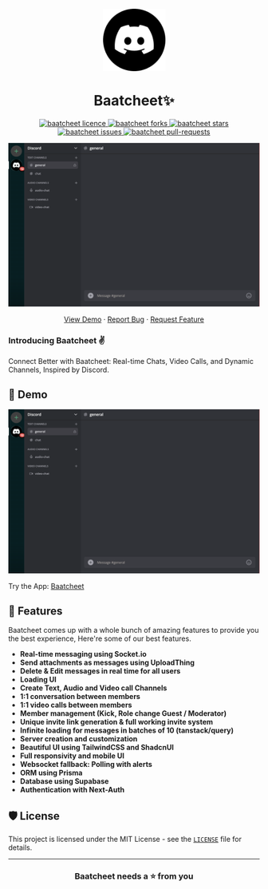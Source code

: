 <p align="center">
  <a href="https://baatcheet.vercel.app/">
    <img alt="baatcheet" src="public/logo.png" width="125" />
  </a>
</p>
<h1 align="center">Baatcheet✨️</h1>

<p align="center">
<a href="https://github.com/Devansh-365/baatcheet/blob/master/LICENSE" target="blank">
<img src="https://img.shields.io/github/license/Devansh-365/baatcheet?style=flat-square" alt="baatcheet licence" />
</a>
<a href="https://github.com/Devansh-365/baatcheet/fork" target="blank">
<img src="https://img.shields.io/github/forks/Devansh-365/baatcheet?style=flat-square" alt="baatcheet forks"/>
</a>
<a href="https://github.com/Devansh-365/baatcheet/stargazers" target="blank">
<img src="https://img.shields.io/github/stars/Devansh-365/baatcheet?style=flat-square" alt="baatcheet stars"/>
</a>
<a href="https://github.com/Devansh-365/baatcheet/issues" target="blank">
<img src="https://img.shields.io/github/issues/Devansh-365/baatcheet?style=flat-square" alt="baatcheet issues"/>
</a>
<a href="https://github.com/Devansh-365/baatcheet/pulls" target="blank">
<img src="https://img.shields.io/github/issues-pr/Devansh-365/baatcheet?style=flat-square" alt="baatcheet pull-requests"/>
</a>
</p>

<p align="center"><img src="public/sc.png" alt="baatcheet sc" width="550" /></p>

<p align="center">
    <a href="https://baatcheet.vercel.app/" target="blank">View Demo</a>
    ·
    <a href="https://github.com/Devansh-365/baatcheet/issues/new/choose">Report Bug</a>
    ·
    <a href="https://github.com/Devansh-365/baatcheet/issues/new/choose">Request Feature</a>
</p>

### Introducing Baatcheet ✌️

Connect Better with Baatcheet: Real-time Chats, Video Calls, and Dynamic Channels, Inspired by Discord.

## 🚀 Demo

<a href="https://baatcheet.vercel.app/" target="blank">
<img src="public/sc.png" />
</a>

Try the App: [Baatcheet](https://baatcheet.vercel.app/)

## 🧐 Features

Baatcheet comes up with a whole bunch of amazing features to provide you the best experience, Here're some of our best features.

- **Real-time messaging using Socket.io**
- **Send attachments as messages using UploadThing**
- **Delete & Edit messages in real time for all users**
- **Loading UI**
- **Create Text, Audio and Video call Channels**
- **1:1 conversation between members**
- **1:1 video calls between members**
- **Member management (Kick, Role change Guest / Moderator)**
- **Unique invite link generation & full working invite system**
- **Infinite loading for messages in batches of 10 (tanstack/query)**
- **Server creation and customization**
- **Beautiful UI using TailwindCSS and ShadcnUI**
- **Full responsivity and mobile UI**
- **Websocket fallback: Polling with alerts**
- **ORM using Prisma**
- **Database using Supabase**
- **Authentication with Next-Auth**

## 🛡️ License

This project is licensed under the MIT License - see the [`LICENSE`](LICENSE) file for details.

---

<h3 align="center">
Baatcheet needs a ⭐️ from you
</h3>
